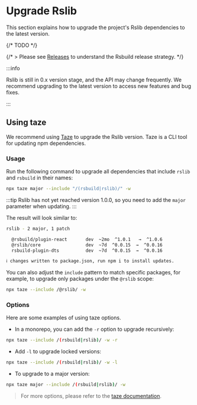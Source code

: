 # Upgrade Rslib

This section explains how to upgrade the project's Rslib dependencies to the latest version.

{/* TODO */}

{/* > Please see [Releases](/community/releases/index) to understand the Rsbuild release strategy. */}

:::info

Rslib is still in 0.x version stage, and the API may change frequently. We recommend upgrading to the latest version to access new features and bug fixes.

:::

## Using taze

We recommend using [Taze](https://github.com/antfu-collective/taze) to upgrade the Rslib version. Taze is a CLI tool for updating npm dependencies.

### Usage

Run the following command to upgrade all dependencies that include `rslib` and `rsbuild` in their names:

```bash
npx taze major --include "/(rsbuild|rslib)/" -w
```

:::tip
Rslib has not yet reached version 1.0.0, so you need to add the `major` parameter when updating.
:::

The result will look similar to:

```bash
rslib - 2 major, 1 patch

  @rsbuild/plugin-react       dev  ~2mo  ^1.0.1   →  ^1.0.6
  @rslib/core                 dev  ~7d  ^0.0.15  →  ^0.0.16
  rsbuild-plugin-dts          dev  ~7d  ^0.0.15  →  ^0.0.16

ℹ changes written to package.json, run npm i to install updates.
```

You can also adjust the `include` pattern to match specific packages, for example, to upgrade only packages under the `@rslib` scope:

```bash
npx taze --include /@rslib/ -w
```

### Options

Here are some examples of using taze options.

* In a monorepo, you can add the `-r` option to upgrade recursively:

```bash
npx taze --include /(rsbuild|rslib)/ -w -r
```

* Add `-l` to upgrade locked versions:

```bash
npx taze --include /(rsbuild|rslib)/ -w -l
```

* To upgrade to a major version:

```bash
npx taze major --include /(rsbuild|rslib)/ -w
```

> For more options, please refer to the [taze documentation](https://github.com/antfu-collective/taze).
